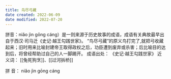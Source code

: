 ```yaml
---
title: 鸟尽弓藏
date created: 2022-06-09
date modified: 2022-07-20
---
```


拼音：niǎo jìn gōng cáng）是一则来源于历史故事的成语，成语有关典故最早出自于西汉·司马迁《史记·越王勾践世家》。 “鸟尽弓藏”的原义鸟打完了,就把弓收藏起来；旧时用来比喻封建帝王取得政权之后，功臣遭到废弃或杀害；后比喻目的达到后，将曾经帮助过自己的人一脚踢开。 成语出处： 《史记·越王勾践世家》 近义词： [[兔死狗烹]]、[[过河拆桥]]

 拼 音： niǎo jìn gōng cáng
